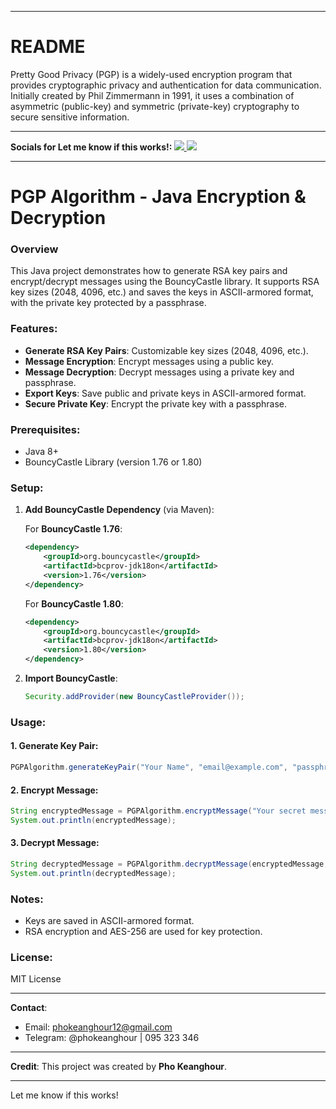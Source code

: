 
---

# README

Pretty Good Privacy (PGP) is a widely-used encryption program that provides cryptographic privacy and authentication for data communication. Initially created by Phil Zimmermann in 1991, it uses a combination of asymmetric (public-key) and symmetric (private-key) cryptography to secure sensitive information.

---

<strong>Socials for Let me know if this works!:  </strong>
<a href="https://t.me/phokeanghour" target="_blank" rel="noreferrer">
    <img src="https://www.vectorlogo.zone/logos/telegram/telegram-ar21.svg" />
  </a>
<a href="https://www.linkedin.com/in/pho-keanghour-27133b21b/" target="_blank" rel="noreferrer">
    <img src="https://www.vectorlogo.zone/logos/linkedin/linkedin-ar21.svg" />
  </a>

---

# PGP Algorithm - Java Encryption & Decryption

### Overview
This Java project demonstrates how to generate RSA key pairs and encrypt/decrypt messages using the BouncyCastle library. It supports RSA key sizes (2048, 4096, etc.) and saves the keys in ASCII-armored format, with the private key protected by a passphrase.

### Features:
- **Generate RSA Key Pairs**: Customizable key sizes (2048, 4096, etc.).
- **Message Encryption**: Encrypt messages using a public key.
- **Message Decryption**: Decrypt messages using a private key and passphrase.
- **Export Keys**: Save public and private keys in ASCII-armored format.
- **Secure Private Key**: Encrypt the private key with a passphrase.

### Prerequisites:
- Java 8+
- BouncyCastle Library (version 1.76 or 1.80)

### Setup:
1. **Add BouncyCastle Dependency** (via Maven):
   
   For **BouncyCastle 1.76**:
   ```xml
   <dependency>
       <groupId>org.bouncycastle</groupId>
       <artifactId>bcprov-jdk18on</artifactId>
       <version>1.76</version>
   </dependency>
   ```

   For **BouncyCastle 1.80**:
   ```xml
   <dependency>
       <groupId>org.bouncycastle</groupId>
       <artifactId>bcprov-jdk18on</artifactId>
       <version>1.80</version>
   </dependency>
   ```

2. **Import BouncyCastle**:
   ```java
   Security.addProvider(new BouncyCastleProvider());
   ```

### Usage:

#### 1. Generate Key Pair:
```java
PGPAlgorithm.generateKeyPair("Your Name", "email@example.com", "passphrase", "publicKey.asc", "privateKey.asc", 2048);
```

#### 2. Encrypt Message:
```java
String encryptedMessage = PGPAlgorithm.encryptMessage("Your secret message", "publicKey.asc");
System.out.println(encryptedMessage);
```

#### 3. Decrypt Message:
```java
String decryptedMessage = PGPAlgorithm.decryptMessage(encryptedMessage, "privateKey.asc", "passphrase");
System.out.println(decryptedMessage);
```

### Notes:
- Keys are saved in ASCII-armored format.
- RSA encryption and AES-256 are used for key protection.

### License:
MIT License

---

**Contact**:
- Email: phokeanghour12@gmail.com
- Telegram: @phokeanghour | 095 323 346

---

**Credit**: This project was created by **Pho Keanghour**.

---

Let me know if this works!
